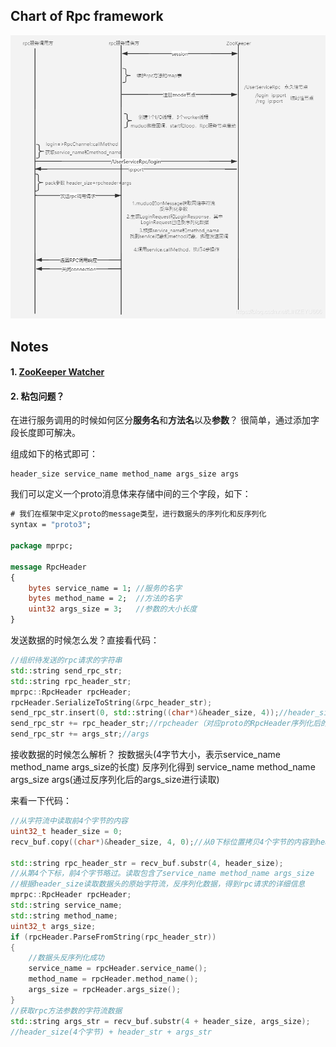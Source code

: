 

## Chart of Rpc framework
![img](https://github.com/Tiannia/intro_to_ai/blob/main/PhotoRepository/9c777f0536d2418a9e01d6499c7c50d1.png?raw=true)


## Notes
#### 1. [ZooKeeper Watcher](https://blog.csdn.net/weixin_43893397/article/details/103461472)

#### 2. 粘包问题？

在进行服务调用的时候如何区分**服务名**和**方法名**以及**参数**？
很简单，通过添加字段长度即可解决。

组成如下的格式即可：

    header_size service_name method_name args_size args

我们可以定义一个proto消息体来存储中间的三个字段，如下：
```proto
# 我们在框架中定义proto的message类型，进行数据头的序列化和反序列化
syntax = "proto3";

package mprpc;

message RpcHeader
{
    bytes service_name = 1; //服务的名字
    bytes method_name = 2;  //方法的名字
    uint32 args_size = 3;   //参数的大小长度
}
```

发送数据的时候怎么发？直接看代码：
```c++
//组织待发送的rpc请求的字符串
std::string send_rpc_str;
std::string rpc_header_str;
mprpc::RpcHeader rpcHeader;
rpcHeader.SerializeToString(&rpc_header_str);
send_rpc_str.insert(0, std::string((char*)&header_size, 4));//header_size，从开头开始，写4个字节，二进制存储head_size，就是一个整数
send_rpc_str += rpc_header_str;//rpcheader（对应proto的RpcHeader序列化后的结果）
send_rpc_str += args_str;//args
```

接收数据的时候怎么解析？
按数据头(4字节大小，表示service_name method_name args_size的长度)
反序列化得到 service_name method_name args_size
args(通过反序列化后的args_size进行读取)

来看一下代码：
```c++
//从字符流中读取前4个字节的内容
uint32_t header_size = 0;
recv_buf.copy((char*)&header_size, 4, 0);//从0下标位置拷贝4个字节的内容到header_size 

std::string rpc_header_str = recv_buf.substr(4, header_size);
//从第4个下标，前4个字节略过。读取包含了service_name method_name args_size 
//根据header_size读取数据头的原始字符流，反序列化数据，得到rpc请求的详细信息
mprpc::RpcHeader rpcHeader;
std::string service_name;
std::string method_name;
uint32_t args_size;
if (rpcHeader.ParseFromString(rpc_header_str))
{
    //数据头反序列化成功
    service_name = rpcHeader.service_name();
    method_name = rpcHeader.method_name();
    args_size = rpcHeader.args_size();
}
//获取rpc方法参数的字符流数据
std::string args_str = recv_buf.substr(4 + header_size, args_size);
//header_size(4个字节) + header_str + args_str
```